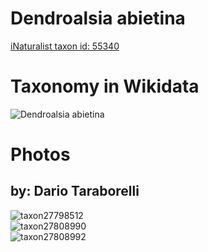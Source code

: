 
Dendroalsia abietina
====================
  
[iNaturalist taxon id: 55340](https://www.inaturalist.org/taxa/55340)
# Taxonomy in Wikidata
  
![Dendroalsia abietina](../wikidata_schemas/Dendroalsia_abietina.gv.png)
# Photos

## by: Dario Taraborelli
  
![taxon27798512](https://inaturalist-open-data.s3.amazonaws.com/photos/30805113/medium.jpg)  
![taxon27808990](https://inaturalist-open-data.s3.amazonaws.com/photos/30816037/medium.jpg)  
![taxon27808992](https://inaturalist-open-data.s3.amazonaws.com/photos/30816039/medium.jpg)